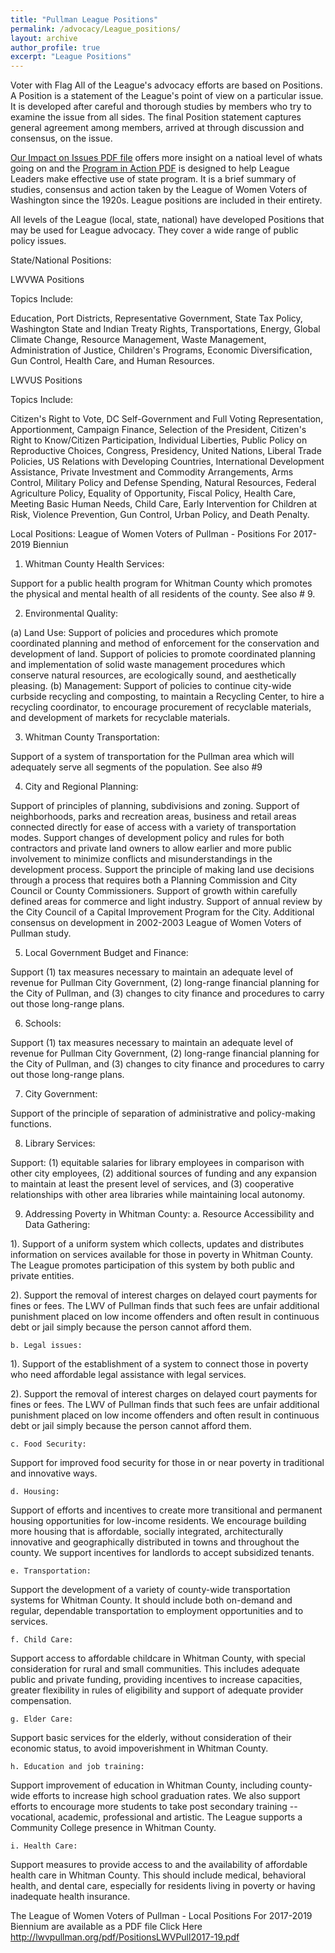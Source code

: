 ```yaml
---
title: "Pullman League Positions"
permalink: /advocacy/League_positions/
layout: archive
author_profile: true
excerpt: "League Positions"
---
```



Voter with Flag
All of the League's advocacy efforts are based on Positions. A Position is a statement of the League's point of view on a particular issue. It is developed after careful and thorough studies by members who try to examine the issue from all sides. The final Position statement captures general agreement among members, arrived at through discussion and consensus, on the issue.

[Our Impact on Issues PDF file](https://www.lwv.org/impact-issues) offers more insight on a natioal level of whats going on and the [Program in Action PDF](http://lwvpullman.org/pdf/Program%20In%20Action%202015%20-%202017.pdf) is designed to help League Leaders make effective use of state program. It is a brief summary of studies, consensus and action taken by the League of Women Voters of Washington since the 1920s. League positions are included in their entirety.

All levels of the League (local, state, national) have developed Positions that may be used for League advocacy. They cover a wide range of public policy issues.

State/National Positions:

LWVWA Positions

Topics Include:

Education, Port Districts, Representative Government, State Tax Policy, Washington State and Indian Treaty Rights, Transportations, Energy, Global Climate Change, Resource Management, Waste Management, Administration of Justice, Children's Programs, Economic Diversification, Gun Control, Health Care, and Human Resources.

LWVUS Positions

Topics Include:

Citizen's Right to Vote, DC Self-Government and Full Voting Representation, Apportionment, Campaign Finance, Selection of the President, Citizen's Right to Know/Citizen Participation, Individual Liberties, Public Policy on Reproductive Choices, Congress, Presidency, United Nations, Liberal Trade Policies, US Relations with Developing Countries, International Development Assistance, Private Investment and Commodity Arrangements, Arms Control, Military Policy and Defense Spending, Natural Resources, Federal Agriculture Policy, Equality of Opportunity, Fiscal Policy, Health Care, Meeting Basic Human Needs, Child Care, Early Intervention for Children at Risk, Violence Prevention, Gun Control, Urban Policy, and Death Penalty.


Local Positions: League of Women Voters of Pullman - Positions For 2017-2019 Bienniun

1. Whitman County Health Services:

Support for a public health program for Whitman County which promotes the physical and mental health of all residents of the county. See also # 9.

2. Environmental Quality:

(a) Land Use: Support of policies and procedures which promote coordinated planning and method of enforcement for the conservation and development of land. Support of policies to promote coordinated planning and implementation of solid waste management procedures which conserve natural resources, are ecologically sound, and aesthetically pleasing. (b) Management: Support of policies to continue city-wide curbside recycling and composting, to maintain a Recycling Center, to hire a recycling coordinator, to encourage procurement of recyclable materials, and development of markets for recyclable materials.

3. Whitman County Transportation:

Support of a system of transportation for the Pullman area which will adequately serve all segments of the population. See also #9

4. City and Regional Planning:

Support of principles of planning, subdivisions and zoning. Support of neighborhoods, parks and recreation areas, business and retail areas connected directly for ease of access with a variety of transportation modes. Support changes of development policy and rules for both contractors and private land owners to allow earlier and more public involvement to minimize conflicts and misunderstandings in the development process. Support the principle of making land use decisions through a process that requires both a Planning Commission and City Council or County Commissioners. Support of growth within carefully defined areas for commerce and light industry. Support of annual review by the City Council of a Capital Improvement Program for the City. Additional consensus on development in 2002-2003 League of Women Voters of Pullman study.

5. Local Government Budget and Finance:

Support (1) tax measures necessary to maintain an adequate level of revenue for Pullman City Government, (2) long-range financial planning for the City of Pullman, and (3) changes to city finance and procedures to carry out those long-range plans.

6. Schools:

Support (1) tax measures necessary to maintain an adequate level of revenue for Pullman City Government, (2) long-range financial planning for the City of Pullman, and (3) changes to city finance and procedures to carry out those long-range plans.

7. City Government:

Support of the principle of separation of administrative and policy-making functions.

8. Library Services:

Support: (1) equitable salaries for library employees in comparison with other city employees, (2) additional sources of funding and any expansion to maintain at least the present level of services, and (3) cooperative relationships with other area libraries while maintaining local autonomy.

9. Addressing Poverty in Whitman County:
    a. Resource Accessibility and Data Gathering:

1). Support of a uniform system which collects, updates and distributes information on services available for those in poverty in Whitman County. The League promotes participation of this system by both public and private entities.

2). Support the removal of interest charges on delayed court payments for fines or fees. The LWV of Pullman finds that such fees are unfair additional punishment placed on low income offenders and often result in continuous debt or jail simply because the person cannot afford them.

    b. Legal issues:

1). Support of the establishment of a system to connect those in poverty who need affordable legal assistance with legal services.

2). Support the removal of interest charges on delayed court payments for fines or fees. The LWV of Pullman finds that such fees are unfair additional punishment placed on low income offenders and often result in continuous debt or jail simply because the person cannot afford them.

    c. Food Security:

Support for improved food security for those in or near poverty in traditional and innovative ways.

    d. Housing:

Support of efforts and incentives to create more transitional and permanent housing opportunities for low-income residents. We encourage building more housing that is affordable, socially integrated, architecturally innovative and geographically distributed in towns and throughout the county. We support incentives for landlords to accept subsidized tenants.

    e. Transportation:

Support the development of a variety of county-wide transportation systems for Whitman County. It should include both on-demand and regular, dependable transportation to employment opportunities and to services.

    f. Child Care:

Support access to affordable childcare in Whitman County, with special consideration for rural and small communities. This includes adequate public and private funding, providing incentives to increase capacities, greater flexibility in rules of eligibility and support of adequate provider compensation.

    g. Elder Care:

Support basic services for the elderly, without consideration of their economic status, to avoid impoverishment in Whitman County.

    h. Education and job training:

Support improvement of education in Whitman County, including county-wide efforts to increase high school graduation rates. We also support efforts to encourage more students to take post secondary training -- vocational, academic, professional and artistic. The League supports a Community College presence in Whitman County.

    i. Health Care:

Support measures to provide access to and the availability of affordable health care in Whitman County. This should include medical, behavioral health, and dental care, especially for residents living in poverty or having inadequate health insurance.

The League of Women Voters of Pullman - Local Positions For 2017-2019 Biennium are available as a PDF file Click Here http://lwvpullman.org/pdf/PositionsLWVPull2017-19.pdf
